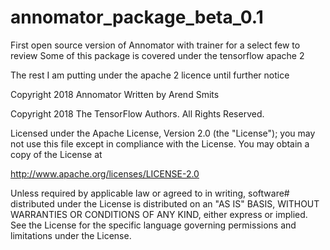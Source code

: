 # annomator_package_beta_0.1
First open source version of Annomator with trainer for a select few to review
Some of this package is covered under the tensorflow apache 2

The rest I am putting under the apache 2 licence until further notice

Copyright 2018 Annomator
Written by Arend Smits

Copyright 2018 The TensorFlow Authors. All Rights Reserved.

Licensed under the Apache License, Version 2.0 (the "License");
you may not use this file except in compliance with the License.
You may obtain a copy of the License at

http://www.apache.org/licenses/LICENSE-2.0

Unless required by applicable law or agreed to in writing, software# distributed under the License is distributed on an "AS IS" BASIS,
WITHOUT WARRANTIES OR CONDITIONS OF ANY KIND, either express or implied.
See the License for the specific language governing permissions and
limitations under the License.
